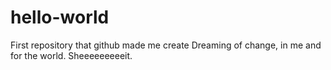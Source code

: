 # hello-world
First repository that github made me create
Dreaming of change, in me and for the world.  Sheeeeeeeeeit.
